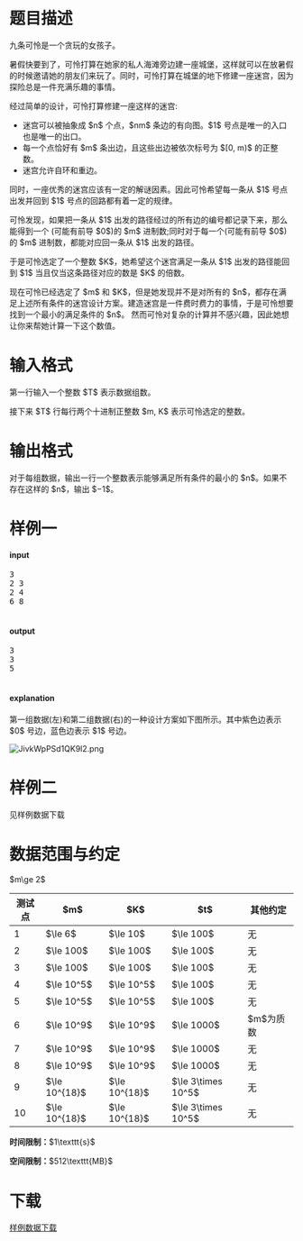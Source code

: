 # 题目描述

<p>九条可怜是一个贪玩的女孩子。</p>
<p>暑假快要到了，可怜打算在她家的私人海滩旁边建一座城堡，这样就可以在放暑假的时候邀请她的朋友们来玩了。同时，可怜打算在城堡的地下修建一座迷宫，因为探险总是一件充满乐趣的事情。</p>
<p>经过简单的设计，可怜打算修建一座这样的迷宫:</p>
<ul><li>迷宫可以被抽象成 $n$ 个点，$nm$ 条边的有向图。$1$ 号点是唯一的入口也是唯一的出口。 </li>
<li>每一个点恰好有 $m$ 条出边，且这些出边被依次标号为 $[0, m)$ 的正整数。</li>
<li>迷宫允许自环和重边。</li>
</ul><p>同时，一座优秀的迷宫应该有一定的解谜因素。因此可怜希望每一条从 $1$ 号点出发并回到 $1$ 号点的回路都有着一定的规律。</p>
<p>可怜发现，如果把一条从 $1$ 出发的路径经过的所有边的编号都记录下来，那么能得到一个 (可能有前导 $0$)的 $m$ 进制数;同时对于每一个(可能有前导 $0$)的 $m$ 进制数，都能对应回一条从 $1$ 出发的路径。</p>
<p>于是可怜选定了一个整数 $K$，她希望这个迷宫满足一条从 $1$ 出发的路径能回到 $1$ 当且仅当这条路径对应的数是 $K$ 的倍数。</p>
<p>现在可怜已经选定了 $m$ 和 $K$，但是她发现并不是对所有的 $n$，都存在满足上述所有条件的迷宫设计方案。建造迷宫是一件费时费力的事情，于是可怜想要找到一个最小的满足条件的 $n$。 然而可怜对复杂的计算并不感兴趣，因此她想让你来帮她计算一下这个数值。</p>

# 输入格式


<p>第一行输入一个整数 $T$ 表示数据组数。</p>
<p>接下来 $T$ 行每行两个十进制正整数 $m, K$ 表示可怜选定的整数。</p>

# 输出格式


<p>对于每组数据，输出一行一个整数表示能够满足所有条件的最小的 $n$。如果不存在这样的 $n$，输出 $−1$。</p>

# 样例一


<h4>input</h4>
<pre>3
2 3
2 4
6 8

</pre>

<h4>output</h4>
<pre>3
3
5

</pre>

<h4>explanation</h4>
<p>第一组数据(左)和第二组数据(右)的一种设计方案如下图所示。其中紫色边表示 $0$ 号边，蓝色边表示 $1$ 号边。</p>
<p><img src="/source/uoj/375/img/aHR0cHM6Ly9pLmxvbGkubmV0LzIwMTkvMDgvMjgvSml2a1dwUFNkMVFLOWwyLnBuZw==.png" class="center-block" alt="JivkWpPSd1QK9l2.png"/></p>

# 样例二


<p>见样例数据下载</p>

# 数据范围与约定


<p>$m\ge 2$</p>
<div class="table-responsive">
 <table class="table table-bordered table-text-center table-vertical-middle"><thead><tr><th>测试点</th>
    <th>$m$</th>
    <th>$K$</th>
    <th>$t$</th>
    <th>其他约定</th>
   </tr></thead><tbody><tr><td>1</td>
    <td>$\le 6$</td>
    <td>$\le 10$</td>
    <td>$\le 100$</td>
    <td>无</td>
    </tr><tr><td>2</td>
    <td>$\le 100$</td>
    <td>$\le 100$</td>
    <td>$\le 100$</td>
    <td>无</td>
   </tr><tr><td>3</td>
    <td>$\le 100$</td>
    <td>$\le 100$</td>
    <td>$\le 100$</td>
    <td>无</td>
    </tr><tr><td>4</td>
    <td>$\le 10^5$</td>
    <td>$\le 10^5$</td>
    <td>$\le 100$</td>
    <td>无</td>
    </tr><tr><td>5</td>
    <td>$\le 10^5$</td>
    <td>$\le 10^5$</td>
    <td>$\le 100$</td>
    <td>无</td>
    </tr><tr><td>6</td>
    <td>$\le 10^9$</td>
    <td>$\le 10^9$</td>
    <td>$\le 1000$</td>
    <td>$m$为质数</td>
    </tr><tr><td>7</td>
    <td>$\le 10^9$</td>
    <td>$\le 10^9$</td>
    <td>$\le 1000$</td>
    <td>无</td>
       </tr><tr><td>8</td>
    <td>$\le 10^9$</td>
    <td>$\le 10^9$</td>
    <td>$\le 1000$</td>
    <td>无</td>
    </tr><tr><td>9</td>
    <td>$\le 10^{18}$</td>
    <td>$\le 10^{18}$</td>
    <td>$\le 3\times 10^5$</td>
    <td>无</td>
    </tr><tr><td>10</td>
    <td>$\le 10^{18}$</td>
    <td>$\le 10^{18}$</td>
    <td>$\le 3\times 10^5$</td>
    <td>无</td>
    </tr></tbody></table></div>




<p><strong>时间限制：</strong>$1\texttt{s}$</p>
<p><strong>空间限制：</strong>$512\texttt{MB}$</p>

# 下载


<p><a href="/download.php?type=problem&amp;id=375">样例数据下载</a></p>

